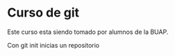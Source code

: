 # Curso de git

Este curso esta siendo tomado por alumnos de la BUAP.

Con git init inicias un repositorio